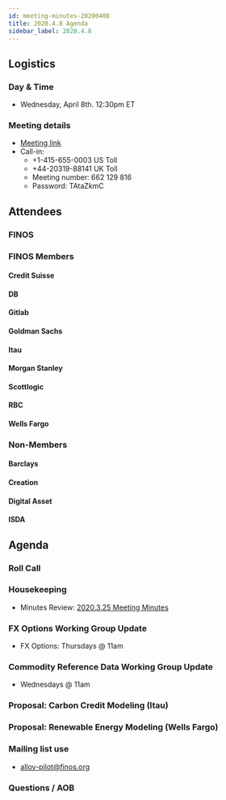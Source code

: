 ```yaml
---
id: meeting-minutes-20200408
title: 2020.4.8 Agenda
sidebar_label: 2020.4.8
---
```


## Logistics 
### Day & Time
* Wednesday, April 8th. 12:30pm ET

### Meeting details

* [Meeting link](https://finos.webex.com/finos/j.php?MTID=m9faeb59f9167a188a0cde9a2209b9447)
* Call-in: 
    * +1-415-655-0003 US Toll
    * +44-20319-88141 UK Toll
    * Meeting number: 662 129 816
    * Password: TAtaZkmC

## Attendees 
### FINOS

### FINOS Members

#### Credit Suisse


####  DB


#### Gitlab


#### Goldman Sachs


#### Itau


#### Morgan Stanley


#### Scottlogic


#### RBC


#### Wells Fargo



### Non-Members

#### Barclays


#### Creation


#### Digital Asset


#### ISDA


## Agenda

### Roll Call

### Housekeeping
* Minutes Review: [2020.3.25 Meeting Minutes](https://github.com/finos/alloy/blob/master/meeting-minutes/pilot-project-meeting-minutes/2020.3.25-pilot-project-minutes.md) 

### FX Options  Working Group Update
* FX Options: Thursdays @ 11am

### Commodity Reference Data Working Group Update
* Wednesdays @ 11am

### Proposal: Carbon Credit Modeling  (Itau)

### Proposal: Renewable Energy Modeling (Wells Fargo)

### Mailing list use
* alloy-pilot@finos.org



### Questions / AOB
